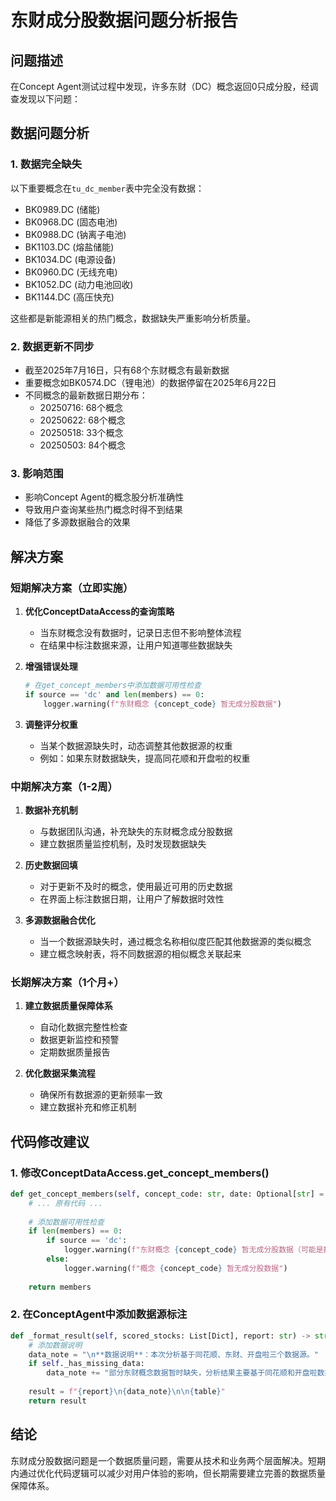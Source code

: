 # 东财成分股数据问题分析报告

## 问题描述

在Concept Agent测试过程中发现，许多东财（DC）概念返回0只成分股，经调查发现以下问题：

## 数据问题分析

### 1. 数据完全缺失
以下重要概念在`tu_dc_member`表中完全没有数据：
- BK0989.DC (储能)
- BK0968.DC (固态电池)
- BK0988.DC (钠离子电池)
- BK1103.DC (熔盐储能)
- BK1034.DC (电源设备)
- BK0960.DC (无线充电)
- BK1052.DC (动力电池回收)
- BK1144.DC (高压快充)

这些都是新能源相关的热门概念，数据缺失严重影响分析质量。

### 2. 数据更新不同步
- 截至2025年7月16日，只有68个东财概念有最新数据
- 重要概念如BK0574.DC（锂电池）的数据停留在2025年6月22日
- 不同概念的最新数据日期分布：
  - 20250716: 68个概念
  - 20250622: 68个概念
  - 20250518: 33个概念
  - 20250503: 84个概念

### 3. 影响范围
- 影响Concept Agent的概念股分析准确性
- 导致用户查询某些热门概念时得不到结果
- 降低了多源数据融合的效果

## 解决方案

### 短期解决方案（立即实施）

1. **优化ConceptDataAccess的查询策略**
   - 当东财概念没有数据时，记录日志但不影响整体流程
   - 在结果中标注数据来源，让用户知道哪些数据缺失

2. **增强错误处理**
   ```python
   # 在get_concept_members中添加数据可用性检查
   if source == 'dc' and len(members) == 0:
       logger.warning(f"东财概念 {concept_code} 暂无成分股数据")
   ```

3. **调整评分权重**
   - 当某个数据源缺失时，动态调整其他数据源的权重
   - 例如：如果东财数据缺失，提高同花顺和开盘啦的权重

### 中期解决方案（1-2周）

1. **数据补充机制**
   - 与数据团队沟通，补充缺失的东财概念成分股数据
   - 建立数据质量监控机制，及时发现数据缺失

2. **历史数据回填**
   - 对于更新不及时的概念，使用最近可用的历史数据
   - 在界面上标注数据日期，让用户了解数据时效性

3. **多源数据融合优化**
   - 当一个数据源缺失时，通过概念名称相似度匹配其他数据源的类似概念
   - 建立概念映射表，将不同数据源的相似概念关联起来

### 长期解决方案（1个月+）

1. **建立数据质量保障体系**
   - 自动化数据完整性检查
   - 数据更新监控和预警
   - 定期数据质量报告

2. **优化数据采集流程**
   - 确保所有数据源的更新频率一致
   - 建立数据补充和修正机制

## 代码修改建议

### 1. 修改ConceptDataAccess.get_concept_members()

```python
def get_concept_members(self, concept_code: str, date: Optional[str] = None) -> List[Dict[str, str]]:
    # ... 原有代码 ...
    
    # 添加数据可用性检查
    if len(members) == 0:
        if source == 'dc':
            logger.warning(f"东财概念 {concept_code} 暂无成分股数据（可能是数据更新延迟）")
        else:
            logger.warning(f"概念 {concept_code} 暂无成分股数据")
    
    return members
```

### 2. 在ConceptAgent中添加数据源标注

```python
def _format_result(self, scored_stocks: List[Dict], report: str) -> str:
    # 添加数据说明
    data_note = "\n**数据说明**：本次分析基于同花顺、东财、开盘啦三个数据源。"
    if self._has_missing_data:
        data_note += "部分东财概念数据暂时缺失，分析结果主要基于同花顺和开盘啦数据。"
    
    result = f"{report}\n{data_note}\n\n{table}"
    return result
```

## 结论

东财成分股数据问题是一个数据质量问题，需要从技术和业务两个层面解决。短期内通过优化代码逻辑可以减少对用户体验的影响，但长期需要建立完善的数据质量保障体系。